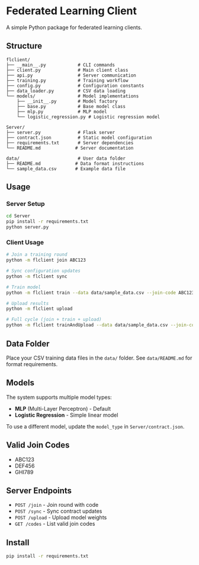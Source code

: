 # Federated Learning Client

A simple Python package for federated learning clients.

## Structure

```
flclient/
├── __main__.py            # CLI commands
├── client.py              # Main client class
├── api.py                 # Server communication
├── training.py            # Training workflow
├── config.py              # Configuration constants
├── data_loader.py         # CSV data loading
└── models/                # Model implementations
    ├── __init__.py        # Model factory
    ├── base.py            # Base model class
    ├── mlp.py             # MLP model
    └── logistic_regression.py # Logistic regression model

Server/
├── server.py              # Flask server
├── contract.json          # Static model configuration
├── requirements.txt       # Server dependencies
└── README.md             # Server documentation

data/                      # User data folder
├── README.md             # Data format instructions
└── sample_data.csv       # Example data file
```

## Usage

### Server Setup
```bash
cd Server
pip install -r requirements.txt
python server.py
```

### Client Usage

```bash
# Join a training round
python -m flclient join ABC123

# Sync configuration updates
python -m flclient sync

# Train model
python -m flclient train --data data/sample_data.csv --join-code ABC123

# Upload results
python -m flclient upload

# Full cycle (join + train + upload)
python -m flclient trainAndUpload --data data/sample_data.csv --join-code ABC123
```

## Data Folder

Place your CSV training data files in the `data/` folder. See `data/README.md` for format requirements.

## Models

The system supports multiple model types:
- **MLP** (Multi-Layer Perceptron) - Default
- **Logistic Regression** - Simple linear model

To use a different model, update the `model_type` in `Server/contract.json`.

## Valid Join Codes

- ABC123
- DEF456  
- GHI789

## Server Endpoints

- `POST /join` - Join round with code
- `POST /sync` - Sync contract updates
- `POST /upload` - Upload model weights
- `GET /codes` - List valid join codes

## Install

```bash
pip install -r requirements.txt
``` 